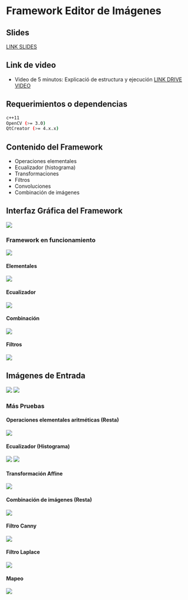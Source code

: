 # Framework Editor de Imágenes

## Slides
[LINK SLIDES](https://github.com/jhuni45/TCG-Laboratorio/blob/master/Framework/TCG_Framework_slides.pdf)
## Link de video
- Video de 5 minutos: Explicació de estructura y ejecución [LINK DRIVE VIDEO](https://drive.google.com/file/d/11ngc03poSr0t1sjDzFQS61kArTJUAndI/view?usp=sharing)

## Requerimientos o dependencias

```bash
c++11
OpenCV (>= 3.0)
QtCreator (>= 4.x.x)
```
## Contenido del Framework
 - Operaciones elementales
 - Ecualizador (histograma)
 - Transformaciones
 - Filtros
 - Convoluciones
 - Combinación de imágenes
 
## Interfaz Gráfica del Framework
![](https://github.com/jhuni45/TCG-Laboratorio/blob/master/Framework/FrameworkUI/newui.png)
 
### Framework en funcionamiento
![](https://github.com/jhuni45/TCG-Laboratorio/blob/master/Framework/FrameworkUI/alluiui.png)
#### Elementales
![](https://github.com/jhuni45/TCG-Laboratorio/blob/master/Framework/FrameworkUI/elemenalui.png)
#### Ecualizador
![](https://github.com/jhuni45/TCG-Laboratorio/blob/master/Framework/FrameworkUI/ecualizadorui.png)
#### Combinación
![](https://github.com/jhuni45/TCG-Laboratorio/blob/master/Framework/FrameworkUI/combisumaui.png)
#### Filtros
![](https://github.com/jhuni45/TCG-Laboratorio/blob/master/Framework/FrameworkUI/filtrosui.png)
##  Imágenes de Entrada
![](https://github.com/jhuni45/TCG-Laboratorio/blob/master/Framework/InputImage/bugs2.bmp)
![](https://github.com/jhuni45/TCG-Laboratorio/blob/master/Framework/InputImage/paisaje.bmp)
### Más Pruebas
#### Operaciones elementales aritméticas (Resta)
![](https://github.com/jhuni45/TCG-Laboratorio/blob/master/Framework/OutImages/aritmeticaresta.jpg)
#### Ecualizador (Histograma)
![](https://github.com/jhuni45/TCG-Laboratorio/blob/master/Framework/OutImages/ecualizador.jpg)
![](https://github.com/jhuni45/TCG-Laboratorio/blob/master/Framework/OutImages/histograma.jpg)
#### Transformación Affine
![](https://github.com/jhuni45/TCG-Laboratorio/blob/master/Framework/OutImages/affine.jpg)
#### Combinación de imágenes (Resta)
![](https://github.com/jhuni45/TCG-Laboratorio/blob/master/Framework/OutImages/combinarresta.jpg)
#### Filtro Canny
![](https://github.com/jhuni45/TCG-Laboratorio/blob/master/Framework/OutImages/canny.jpg)
#### Filtro Laplace
![](https://github.com/jhuni45/TCG-Laboratorio/blob/master/Framework/OutImages/laplace.jpg)
#### Mapeo
![](https://github.com/jhuni45/TCG-Laboratorio/blob/master/Framework/OutImages/mapeo.jpg)



 


